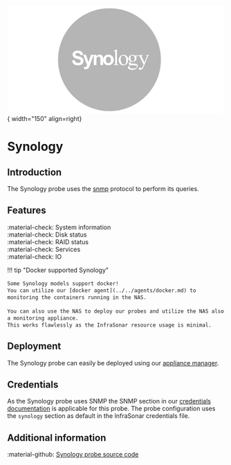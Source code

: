 ![Synology](../../../images/probe_synology.png){ width="150" align=right}

# Synology

## Introduction

The Synology probe uses the [snmp](index.md) protocol to perform its queries.

## Features

:material-check: System information<br>
:material-check: Disk status<br>
:material-check: RAID status<br>
:material-check: Services<br>
:material-check: IO

!!! tip "Docker supported Synology"

    Some Synology models support docker!
    You can utilize our [docker agent](../../agents/docker.md) to monitoring the containers running in the NAS.

    You can also use the NAS to deploy our probes and utilize the NAS also a monitoring appliance.
    This works flawlessly as the InfraSonar resource usage is minimal.

## Deployment

The Synology probe can easily be deployed using our [appliance manager](./../appliance/appliance_manager.md).

## Credentials

As the Synology probe uses SNMP the SNMP section in our [credentials documentation](../appliance/credentials.md) is applicable for this probe.
The probe configuration uses the `synology` section as default in the InfraSonar credentials file.

## Additional information

:material-github: [Synology probe source code](https://github.com/infrasonar/synology-probe)


